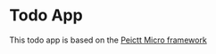 # Todo App
This todo app is based on the [Peictt Micro framework](https://github.com/andela-tpeters/peictt)